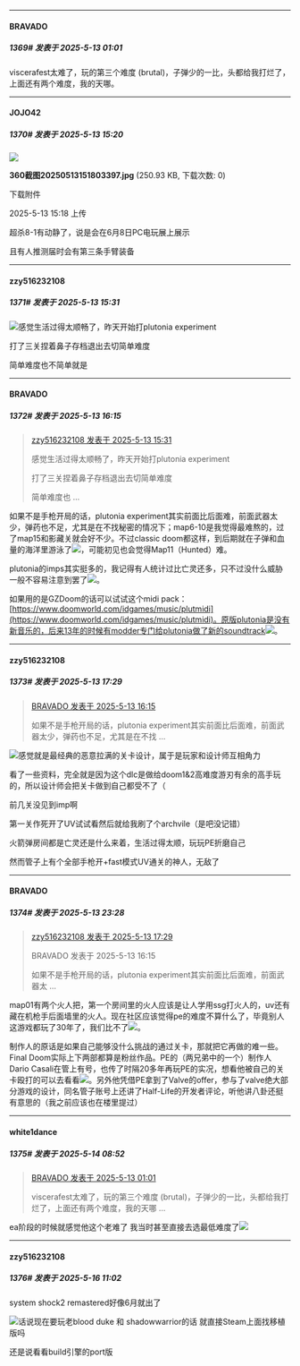 ﻿
*****

####  BRAVADO  
##### 1369#       发表于 2025-5-13 01:01

viscerafest太难了，玩的第三个难度 (brutal)，子弹少的一比，头都给我打烂了，上面还有两个难度，我的天哪。


*****

####  JOJO42  
##### 1370#       发表于 2025-5-13 15:20

<img src="https://img.stage1st.com/forum/202505/13/151827dxbszsiawdxyescx.jpg" referrerpolicy="no-referrer">

<strong>360截图20250513151803397.jpg</strong> (250.93 KB, 下载次数: 0)

下载附件

2025-5-13 15:18 上传

超杀8-1有动静了，说是会在6月8日PC电玩展上展示

且有人推测届时会有第三条手臂装备


*****

####  zzy516232108  
##### 1371#       发表于 2025-5-13 15:31

<img src="https://static.stage1st.com/image/smiley/face2017/067.png" referrerpolicy="no-referrer">感觉生活过得太顺畅了，昨天开始打plutonia experiment

打了三关捏着鼻子存档退出去切简单难度

简单难度也不简单就是


*****

####  BRAVADO  
##### 1372#       发表于 2025-5-13 16:15

<blockquote><a href="httphttps://stage1st.com/2b/forum.php?mod=redirect&amp;goto=findpost&amp;pid=67809791&amp;ptid=2062303" target="_blank">zzy516232108 发表于 2025-5-13 15:31</a>

感觉生活过得太顺畅了，昨天开始打plutonia experiment

打了三关捏着鼻子存档退出去切简单难度

简单难度也 ...</blockquote>
如果不是手枪开局的话，plutonia experiment其实前面比后面难，前面武器太少，弹药也不足，尤其是在不找秘密的情况下；map6-10是我觉得最难熬的，过了map15和影藏关就会好不少。不过classic doom都这样，到后期就在子弹和血量的海洋里游泳了<img src="https://static.stage1st.com/image/smiley/face2017/067.png" referrerpolicy="no-referrer">，可能初见也会觉得Map11（Hunted）难。

plutonia的imps其实挺多的，我记得有人统计过比亡灵还多，只不过没什么威胁一般不容易注意到罢了<img src="https://static.stage1st.com/image/smiley/face2017/067.png" referrerpolicy="no-referrer">。

如果用的是GZDoom的话可以试试这个midi pack：[https://www.doomworld.com/idgames/music/plutmidi](https://www.doomworld.com/idgames/music/plutmidi)。原版plutonia是没有新音乐的，后来13年的时候有modder专门给plutonia做了新的soundtrack<img src="https://static.stage1st.com/image/smiley/face2017/055.png" referrerpolicy="no-referrer">。


*****

####  zzy516232108  
##### 1373#       发表于 2025-5-13 17:29

<blockquote><a href="httphttps://stage1st.com/2b/forum.php?mod=redirect&amp;goto=findpost&amp;pid=67809954&amp;ptid=2062303" target="_blank">BRAVADO 发表于 2025-5-13 16:15</a>

如果不是手枪开局的话，plutonia experiment其实前面比后面难，前面武器太少，弹药也不足，尤其是在不找 ...</blockquote>
<img src="https://static.stage1st.com/image/smiley/face2017/067.png" referrerpolicy="no-referrer">感觉就是最经典的恶意拉满的关卡设计，属于是玩家和设计师互相角力

看了一些资料，完全就是因为这个dlc是做给doom1&amp;2高难度游刃有余的高手玩的，所以设计师会把关卡做到自己都受不了（

前几关没见到imp啊

第一关作死开了UV试试看然后就给我刷了个archvile（是吧没记错）

火箭弹房间都是亡灵还是什么来着，生活过得太顺，玩玩PE折磨自己

然而管子上有个全部手枪开+fast模式UV通关的神人，无敌了


*****

####  BRAVADO  
##### 1374#       发表于 2025-5-13 23:28

<blockquote><a href="httphttps://stage1st.com/2b/forum.php?mod=redirect&amp;goto=findpost&amp;pid=67810272&amp;ptid=2062303" target="_blank">zzy516232108 发表于 2025-5-13 17:29</a>

BRAVADO 发表于 2025-5-13 16:15

如果不是手枪开局的话，plutonia experiment其实前面比后面难，前面武器太 ...</blockquote>
map01有两个火人把，第一个房间里的火人应该是让人学用ssg打火人的，uv还有藏在机枪手后面墙里的火人。现在社区应该觉得pe的难度不算什么了，毕竟别人这游戏都玩了30年了，我们比不了<img src="https://static.stage1st.com/image/smiley/face2017/067.png" referrerpolicy="no-referrer">。

制作人的原话是如果自己能够没什么挑战的通过关卡，那就把它再做的难一些。Final Doom实际上下两部都算是粉丝作品。PE的（两兄弟中的一个）制作人Dario Casali在管上有号，也传了时隔20多年再玩PE的实况，想看他被自己的关卡殴打的可以去看看<img src="https://static.stage1st.com/image/smiley/face2017/066.png" referrerpolicy="no-referrer">。另外他凭借PE拿到了Valve的offer，参与了valve绝大部分游戏的设计，同名管子账号上还讲了Half-Life的开发者评论，听他讲八卦还挺有意思的（我之前应该也在楼里提过）


*****

####  white1dance  
##### 1375#       发表于 2025-5-14 08:52

<blockquote><a href="httphttps://stage1st.com/2b/forum.php?mod=redirect&amp;goto=findpost&amp;pid=67807997&amp;ptid=2062303" target="_blank">BRAVADO 发表于 2025-5-13 01:01</a>

viscerafest太难了，玩的第三个难度 (brutal)，子弹少的一比，头都给我打烂了，上面还有两个难度，我的天哪 ...</blockquote>
ea阶段的时候就感觉他这个老难了 我当时甚至直接去选最低难度了<img src="https://static.stage1st.com/image/smiley/face2017/053.png" referrerpolicy="no-referrer">


*****

####  zzy516232108  
##### 1376#       发表于 2025-5-16 11:02

system shock2 remastered好像6月就出了

<img src="https://static.stage1st.com/image/smiley/face2017/067.png" referrerpolicy="no-referrer">话说现在要玩老blood duke 和 shadowwarrior的话 就直接Steam上面找移植版吗

还是说看看build引擎的port版

